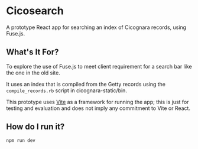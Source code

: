 # Cicosearch

A prototype React app for searching an index of Cicognara records, using Fuse.js.

## What's It For?
To explore the use of Fuse.js to meet client requirement for a search bar like the one in the 
old site.

It uses an index that is compiled from the Getty records using the
`compile_records.rb` script in cicognara-static/bin.

This prototype uses [Vite](https://vitejs.dev) as a framework for running the app; this is just
for testing and evaluation and does not imply any commitment to Vite or React.

## How do I run it?

``npm run dev``

